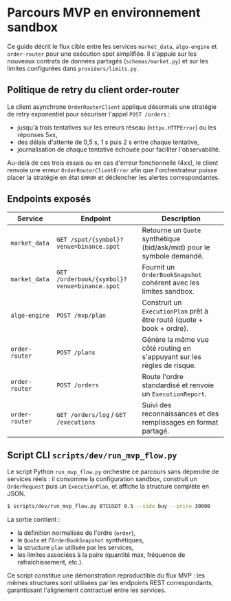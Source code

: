 # Parcours MVP en environnement sandbox

Ce guide décrit le flux cible entre les services `market_data`, `algo-engine` et `order-router`
pour une exécution spot simplifiée. Il s'appuie sur les nouveaux contrats de données partagés
(`schemas/market.py`) et sur les limites configurées dans `providers/limits.py`.

## Politique de retry du client order-router

Le client asynchrone `OrderRouterClient` applique désormais une stratégie de retry
exponentiel pour sécuriser l'appel `POST /orders` :

- jusqu'à trois tentatives sur les erreurs réseau (`httpx.HTTPError`) ou les réponses 5xx,
- des délais d'attente de 0,5 s, 1 s puis 2 s entre chaque tentative,
- journalisation de chaque tentative échouée pour faciliter l'observabilité.

Au-delà de ces trois essais ou en cas d'erreur fonctionnelle (4xx), le client renvoie une
erreur `OrderRouterClientError` afin que l'orchestrateur puisse placer la stratégie en état
`ERROR` et déclencher les alertes correspondantes.

## Endpoints exposés

| Service | Endpoint | Description |
| --- | --- | --- |
| `market_data` | `GET /spot/{symbol}?venue=binance.spot` | Retourne un `Quote` synthétique (bid/ask/mid) pour le symbole demandé. |
| `market_data` | `GET /orderbook/{symbol}?venue=binance.spot` | Fournit un `OrderBookSnapshot` cohérent avec les limites sandbox. |
| `algo-engine` | `POST /mvp/plan` | Construit un `ExecutionPlan` prêt à être routé (quote + book + ordre). |
| `order-router` | `POST /plans` | Génère la même vue côté routing en s'appuyant sur les règles de risque. |
| `order-router` | `POST /orders` | Route l'ordre standardisé et renvoie un `ExecutionReport`. |
| `order-router` | `GET /orders/log` / `GET /executions` | Suivi des reconnaissances et des remplissages en format partagé. |

## Script CLI `scripts/dev/run_mvp_flow.py`

Le script Python `run_mvp_flow.py` orchestre ce parcours sans dépendre de services
réels : il consomme la configuration sandbox, construit un `OrderRequest` puis
un `ExecutionPlan`, et affiche la structure complète en JSON.

```bash
$ scripts/dev/run_mvp_flow.py BTCUSDT 0.5 --side buy --price 30000
```

La sortie contient :

- la définition normalisée de l'ordre (`order`),
- le `Quote` et l'`OrderBookSnapshot` synthétiques,
- la structure `plan` utilisée par les services,
- les limites associées à la paire (quantité max, fréquence de rafraîchissement, etc.).

Ce script constitue une démonstration reproductible du flux MVP : les mêmes
structures sont utilisées par les endpoints REST correspondants, garantissant
l'alignement contractuel entre les services.
